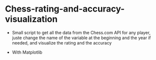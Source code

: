 # Chess-rating-and-accuracy-visualization

- Small script to get all the data from the Chess.com API for any player, juste change the name of the variable at the beginning and the year if needed, and visualize the rating and the accuracy

- With Matplotlib
